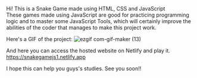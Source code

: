 Hi! This is a Snake Game made using HTML, CSS and JavaScript <br>
These games made using JavaScript are good for practicing programming logic and to master some JavaScript Tools, which will certainly improve the abilities of the coder that manages to make this project work. 


Here's a GIF of the project:
![ezgif com-gif-maker (13)](https://user-images.githubusercontent.com/84105396/153327835-fc08fbda-a915-4290-96bb-353d0e25c0c5.gif)

And here you can access the hosted website on Netlify and play it. https://snakegamejs1.netlify.app 


I hope this can help you guys's studies. See you soon!! 
